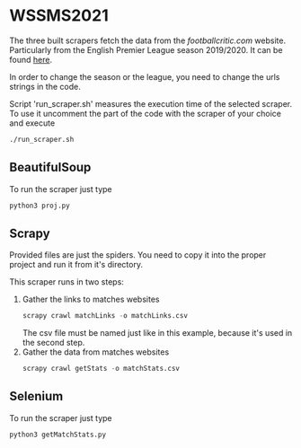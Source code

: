 # WSSMS2021
The three built scrapers fetch the data from the *footballcritic.com* website.
Particularly from the English Premier League season 2019/2020. It can be found [here](https://www.footballcritic.com/premier-league/season-2019-2020/matches/2/21558).

In order to change the season or the league, you need to change the urls strings in the code.

Script 'run_scraper.sh' measures the execution time of the selected scraper.
To use it uncomment the part of the code with the scraper of your choice and execute
```bash
./run_scraper.sh
```

## BeautifulSoup
To run the scraper just type
```python
python3 proj.py
```

## Scrapy
Provided files are just the spiders. You need to copy it into the proper project and run it from it's directory.

This scraper runs in two steps:
1. Gather the links to matches websites
    ```python
    scrapy crawl matchLinks -o matchLinks.csv
    ```
    The csv file must be named just like in this example, because it's used in the second step.
1. Gather the data from matches websites
    ```python
    scrapy crawl getStats -o matchStats.csv
    ```

## Selenium
To run the scraper just type
```python
python3 getMatchStats.py
```
